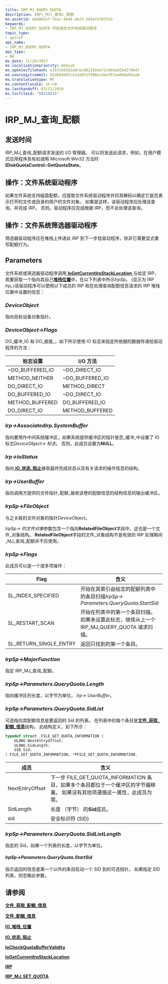 ```yaml
---
title: IRP_MJ_QUERY_QUOTA
description: IRP\_MJ\_查询\_配额
ms.assetid: eb48b5ef-7eac-49d4-ab23-2d3efe783fa3
keywords:
- IRP_MJ_QUERY_QUOTA 可安装的文件系统驱动程序
topic_type:
- apiref
api_name:
- IRP_MJ_QUERY_QUOTA
api_type:
- NA
ms.date: 11/28/2017
ms.localizationpriority: medium
ms.openlocfilehash: e357c69101e8cec982202ee73c664ad2b4274b47
ms.sourcegitcommit: 91db84a97ce13a851f500acd4af67aa0b0a05aa8
ms.translationtype: MT
ms.contentlocale: zh-CN
ms.lasthandoff: 03/21/2019
ms.locfileid: "58319231"
---
```

# <a name="irpmjqueryquota"></a>IRP\_MJ\_查询\_配额

## <a name="when-sent"></a>发送时间

IRP\_MJ\_查询\_配额请求发送的 I/O 管理器。 可以将发送此请求，例如，在用户模式应用程序具有如调用 Microsoft Win32 方法时**IDiskQuotaControl::GetQuotaState**。

## <a name="operation-file-system-drivers"></a>操作：文件系统驱动程序

如果文件系统支持磁盘配额，应提取文件系统驱动程序并将其解码以确定它是否表示打开的文件或目录的用户的文件对象。 如果是这样，该驱动程序应处理该查询，并完成 IRP。 否则，驱动程序应完成根据 IRP，而不会处理该查询。

## <a name="operation-file-system-filter-drivers"></a>操作：文件系统筛选器驱动程序

筛选器驱动程序应在堆栈上传递此 IRP 到下一步低驱动程序，除非它需要显式重写配额行为。

## <a name="parameters"></a>Parameters

文件系统或筛选器驱动程序调用[ **IoGetCurrentIrpStackLocation** ](https://msdn.microsoft.com/library/windows/hardware/ff549174)与给定 IRP，若要获取一个指向其自己[**堆栈位置**](https://msdn.microsoft.com/library/windows/hardware/ff550659)中，在以下列表中所示*IrpSp*。 (显示为 IRP *Irp*。)该驱动程序可以使用以下成员的 IRP 和在处理查询配额信息请求的 IRP 堆栈位置中设置的信息：

### <a name="deviceobject"></a>*DeviceObject*  

指向目标设备对象指针。

### <a name="deviceobject-flags"></a>*DeviceObject->Flags*  

DO\_缓冲\_IO 和 DO\_直接\_，如下所示使用 IO 标志来指定所依据的数据传递给驱动程序的方法：

|标志设置|I/O 方法|
|----|----|
|~DO_BUFFERED_IO|~DO_DIRECT_IO|
|METHOD_NEITHER|~DO_BUFFERED_IO|
|DO_DIRECT_IO|METHOD_DIRECT|
|DO_BUFFERED_IO|~DO_DIRECT_IO|
|METHOD_BUFFERED|DO_BUFFERED_IO|
|DO_DIRECT_IO|METHOD_BUFFERED|

### <a name="irp-associatedirpsystembuffer"></a>*Irp->AssociatedIrp.SystemBuffer*

指向要用作中间系统缓冲区，如果系统提供缓冲区的指针是否\_缓冲\_中设置了 IO 标志*DeviceObject-> 标志*。 否则，此成员设置为**NULL**。

### <a name="irp-iostatus"></a>*Irp->IoStatus*

指向[ **IO\_状态\_阻止**](https://msdn.microsoft.com/library/windows/hardware/ff550671)接收最终完成状态以及有关请求的操作信息的结构。

### <a name="irp-userbuffer"></a>*Irp->UserBuffer*  

指向调用方提供的文件指针\_配额\_接收该卷的配额信息的结构信息的输出缓冲区。

### <a name="irpsp-fileobject"></a>*IrpSp->FileObject*

与之关联的文件对象的指针*DeviceObject*。

*IrpSp-> 的文件对象*参数包含一个指向**RelatedFileObject**字段中，这也是一个文件\_对象结构。 **RelatedFileObject**字段的文件\_对象结构不是有效的 IRP 处理期间\_MJ\_查询\_配额并不应使用。

### <a name="irpsp-flags"></a>*IrpSp->Flags*

此成员可以是一个或多项操作：

|Flag|含义|
|----|----|
|SL_INDEX_SPECIFIED|开始在其索引由给定的配额列表中的条目扫描*IrpSp-> Parameters.QueryQuota.StartSid*|
|SL_RESTART_SCAN|开始在列表中的第一个条目扫描。 如果未设置此标志，继续从上一个 IRP_MJ_QUERY_QUOTA 请求扫描。|
|SL_RETURN_SINGLE_ENTRY|返回只找到的第一个条目。|

### <a name="irpsp-majorfunction"></a>*IrpSp->MajorFunction*

指定 IRP\_MJ\_查询\_配额。

### <a name="irpsp-parametersqueryquotalength"></a>*IrpSp->Parameters.QueryQuota.Length*

指向缓冲区的长度，以字节为单位， *Irp-> UserBuffer*。

### <a name="irpsp-parametersqueryquotasidlist"></a>*IrpSp->Parameters.QueryQuota.SidList*

可选指向其配额信息是要返回的 Sid 的列表。 在列表中的每个条目是[**文件\_获取\_配额\_信息**](https://msdn.microsoft.com/library/windows/hardware/ff540298)结构。 此结构定义，如下所示：

```cpp
typedef struct _FILE_GET_QUOTA_INFORMATION {
    ULONG NextEntryOffset;
    ULONG SidLength;
    SID Sid;
} FILE_GET_QUOTA_INFORMATION, *PFILE_GET_QUOTA_INFORMATION;
```

|成员|含义|
|-----|----|
|NextEntryOffset|下一步 FILE_GET_QUOTA_INFORMATION 条目，如果多个条目都位于一个缓冲区的字节偏移量。 如果没有其他项遵循这一属性，此成员为零。|
|SidLength|长度 （字节） 的**Sid**成员。|
|sid|安全标识符 (SID)|

### <a name="irpsp-parametersqueryquotasidlistlength"></a>*IrpSp->Parameters.QueryQuota.SidListLength*

指定的 Sid，如果一个列表的长度，以字节为单位。

#### <a name="irpsp-parametersqueryquotastartsid"></a>*IrpSp->Parameters.QueryQuota.StartSid*

指示返回的信息是第一个以外的条目启动一个 SID 到的可选指针。 如果指定 SID 列表，则忽略此参数。

## <a name="see-also"></a>请参阅

[**文件\_获取\_配额\_信息**](https://docs.microsoft.com/windows-hardware/drivers/ddi/content/ntifs/ns-ntifs-_file_get_quota_information)

[**文件\_配额\_信息**](https://docs.microsoft.com/windows-hardware/drivers/ddi/content/ntifs/ns-ntifs-_file_quota_information)

[**IO\_堆栈\_位置**](https://docs.microsoft.com/windows-hardware/drivers/ddi/content/wdm/ns-wdm-_io_stack_location)

[**IO\_状态\_阻止**](https://docs.microsoft.com/windows-hardware/drivers/ddi/content/wdm/ns-wdm-_io_status_block)

[**IoCheckQuotaBufferValidity**](https://docs.microsoft.com/windows-hardware/drivers/ddi/content/ntifs/nf-ntifs-iocheckquotabuffervalidity)

[**IoGetCurrentIrpStackLocation**](https://docs.microsoft.com/windows-hardware/drivers/ddi/content/wdm/nf-wdm-iogetcurrentirpstacklocation)

[**IRP**](https://docs.microsoft.com/windows-hardware/drivers/ddi/content/wdm/ns-wdm-_irp)

[**IRP\_MJ\_SET\_QUOTA**](irp-mj-set-quota.md)
